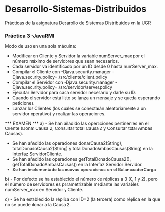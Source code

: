 # Desarrollo-Sistemas-Distribuidos
Prácticas de la asignatura Desarollo de Sistemas Distribuidos en la UGR

### Práctica 3 -JavaRMI
Modo de uso en una sola máquina:

- Modificar en Cliente y Servidor la variable numServer_max por el número máximo de servidores que sean necesarios.
- Cada servidor va identificado por un ID desde 0 hasta numServer_max.
- Compilar el Cliente con -Djava.security.manager -Djava.security.policy=./src/cliente/client.policy
- Compilar el Servidor con -Djava.security.manager -Djava.security.policy=./src/servidor/server.policy
- Ejecutar Servidor para cada servidor necesario y darle su ID.
- Cuando el servidor está listo se lanza un mensaje y se queda esperando peticiones.
- Lanzar los Clientes (los cuales se conectarán aleatoriamente a un servidor operativo) y realizar las operaciones.


*** EXAMEN ***
a) - Se han añadido las operaciones pertinentes en el Cliente (Donar Causa 2, Consultar total Causa 2 y
	Consultar total Ambas Causas).
- Se han añadido las operaciones donarCausa2(String), totalDonadoCausa2(String) y totalDonadoAmbasCausas(String)
	en la Interfaz ServidorCliente.
- Se han añadido las operaciones getTotalDonadoCausa2(), getTotalDonadoAmbasCausas() en la Interfaz Servidor Servidor.
- Se han implementado las nuevas operaciones en el BalanceadorCarga

b) - Por defecto se ha establecido el número de réplicas a 3 (0, 1 y 2), pero el número de servidores es 
	parametrizable mediante las variables numServer_max en Servidor y Cliente.

c) - Se ha establecido la réplica con ID=2 (la tercera) como réplica en la que no se puede donar a la Causa 2.
